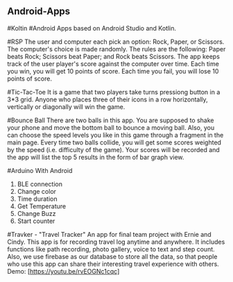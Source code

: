 ## Android-Apps
#Koltin
#Android Apps based on Android Studio and Kotlin.

#RSP
The user and computer each pick an option: Rock, Paper, or Scissors. The computer's choice is made randomly. 
The rules are the following: Paper beats Rock; Scissors beat Paper; and Rock beats Scissors. 
The app keeps track of the user player's score against the computer over time.
Each time you win, you will get 10 points of score. Each time you fail, you will lose 10 points of score.

#Tic-Tac-Toe 
It is a game that two players take turns pressiong button in a 3*3 grid. 
Anyone who places three of their icons in a row horizontally, vertically or diagonally will win the game.

#Bounce Ball
There are two balls in this app. You are supposed to shake your phone and move the bottom ball to bounce a moving ball.
Also, you can choose the speed levels you like in this game through a fragment in the main page.
Every time two balls collide, you will get some scores weighted by the speed (i.e. difficulty of the game).
Your scores will be recorded and the app will list the top 5 results in the form of bar graph view.

#Arduino With Android
1. BLE connection
2. Change color
3. Time duration
4. Get Temperature
5. Change Buzz
6. Start counter

#Travker - "Travel Tracker" 
An app for final team project with Ernie and Cindy.
This app is for recording travel log anytime and anywhere. It includes functions like path recording, photo gallery, voice
to text and step count. Also, we use firebase as our database to store all the data, so that people who use this app can 
share their interesting travel experience with others.
Demo: [https://youtu.be/rvEOGNc1cqc]
